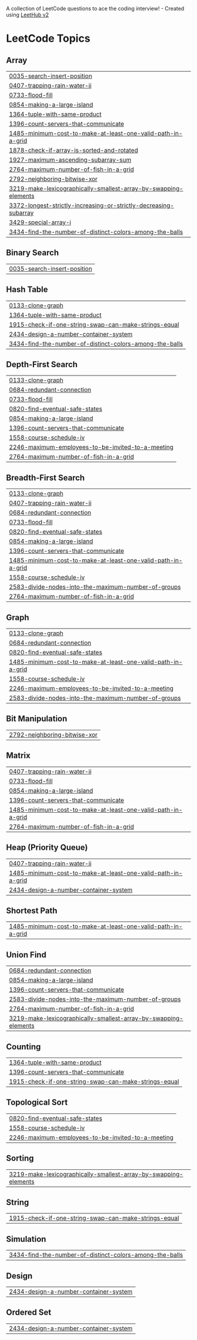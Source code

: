A collection of LeetCode questions to ace the coding interview! - Created using [LeetHub v2](https://github.com/arunbhardwaj/LeetHub-2.0)
<!---LeetCode Topics Start-->
# LeetCode Topics
## Array
|  |
| ------- |
| [0035-search-insert-position](https://github.com/Unocoder07/LeetcodeProblems/tree/master/0035-search-insert-position) |
| [0407-trapping-rain-water-ii](https://github.com/Unocoder07/LeetcodeProblems/tree/master/0407-trapping-rain-water-ii) |
| [0733-flood-fill](https://github.com/Unocoder07/LeetcodeProblems/tree/master/0733-flood-fill) |
| [0854-making-a-large-island](https://github.com/Unocoder07/LeetcodeProblems/tree/master/0854-making-a-large-island) |
| [1364-tuple-with-same-product](https://github.com/Unocoder07/LeetcodeProblems/tree/master/1364-tuple-with-same-product) |
| [1396-count-servers-that-communicate](https://github.com/Unocoder07/LeetcodeProblems/tree/master/1396-count-servers-that-communicate) |
| [1485-minimum-cost-to-make-at-least-one-valid-path-in-a-grid](https://github.com/Unocoder07/LeetcodeProblems/tree/master/1485-minimum-cost-to-make-at-least-one-valid-path-in-a-grid) |
| [1878-check-if-array-is-sorted-and-rotated](https://github.com/Unocoder07/LeetcodeProblems/tree/master/1878-check-if-array-is-sorted-and-rotated) |
| [1927-maximum-ascending-subarray-sum](https://github.com/Unocoder07/LeetcodeProblems/tree/master/1927-maximum-ascending-subarray-sum) |
| [2764-maximum-number-of-fish-in-a-grid](https://github.com/Unocoder07/LeetcodeProblems/tree/master/2764-maximum-number-of-fish-in-a-grid) |
| [2792-neighboring-bitwise-xor](https://github.com/Unocoder07/LeetcodeProblems/tree/master/2792-neighboring-bitwise-xor) |
| [3219-make-lexicographically-smallest-array-by-swapping-elements](https://github.com/Unocoder07/LeetcodeProblems/tree/master/3219-make-lexicographically-smallest-array-by-swapping-elements) |
| [3372-longest-strictly-increasing-or-strictly-decreasing-subarray](https://github.com/Unocoder07/LeetcodeProblems/tree/master/3372-longest-strictly-increasing-or-strictly-decreasing-subarray) |
| [3429-special-array-i](https://github.com/Unocoder07/LeetcodeProblems/tree/master/3429-special-array-i) |
| [3434-find-the-number-of-distinct-colors-among-the-balls](https://github.com/Unocoder07/LeetcodeProblems/tree/master/3434-find-the-number-of-distinct-colors-among-the-balls) |
## Binary Search
|  |
| ------- |
| [0035-search-insert-position](https://github.com/Unocoder07/LeetcodeProblems/tree/master/0035-search-insert-position) |
## Hash Table
|  |
| ------- |
| [0133-clone-graph](https://github.com/Unocoder07/LeetcodeProblems/tree/master/0133-clone-graph) |
| [1364-tuple-with-same-product](https://github.com/Unocoder07/LeetcodeProblems/tree/master/1364-tuple-with-same-product) |
| [1915-check-if-one-string-swap-can-make-strings-equal](https://github.com/Unocoder07/LeetcodeProblems/tree/master/1915-check-if-one-string-swap-can-make-strings-equal) |
| [2434-design-a-number-container-system](https://github.com/Unocoder07/LeetcodeProblems/tree/master/2434-design-a-number-container-system) |
| [3434-find-the-number-of-distinct-colors-among-the-balls](https://github.com/Unocoder07/LeetcodeProblems/tree/master/3434-find-the-number-of-distinct-colors-among-the-balls) |
## Depth-First Search
|  |
| ------- |
| [0133-clone-graph](https://github.com/Unocoder07/LeetcodeProblems/tree/master/0133-clone-graph) |
| [0684-redundant-connection](https://github.com/Unocoder07/LeetcodeProblems/tree/master/0684-redundant-connection) |
| [0733-flood-fill](https://github.com/Unocoder07/LeetcodeProblems/tree/master/0733-flood-fill) |
| [0820-find-eventual-safe-states](https://github.com/Unocoder07/LeetcodeProblems/tree/master/0820-find-eventual-safe-states) |
| [0854-making-a-large-island](https://github.com/Unocoder07/LeetcodeProblems/tree/master/0854-making-a-large-island) |
| [1396-count-servers-that-communicate](https://github.com/Unocoder07/LeetcodeProblems/tree/master/1396-count-servers-that-communicate) |
| [1558-course-schedule-iv](https://github.com/Unocoder07/LeetcodeProblems/tree/master/1558-course-schedule-iv) |
| [2246-maximum-employees-to-be-invited-to-a-meeting](https://github.com/Unocoder07/LeetcodeProblems/tree/master/2246-maximum-employees-to-be-invited-to-a-meeting) |
| [2764-maximum-number-of-fish-in-a-grid](https://github.com/Unocoder07/LeetcodeProblems/tree/master/2764-maximum-number-of-fish-in-a-grid) |
## Breadth-First Search
|  |
| ------- |
| [0133-clone-graph](https://github.com/Unocoder07/LeetcodeProblems/tree/master/0133-clone-graph) |
| [0407-trapping-rain-water-ii](https://github.com/Unocoder07/LeetcodeProblems/tree/master/0407-trapping-rain-water-ii) |
| [0684-redundant-connection](https://github.com/Unocoder07/LeetcodeProblems/tree/master/0684-redundant-connection) |
| [0733-flood-fill](https://github.com/Unocoder07/LeetcodeProblems/tree/master/0733-flood-fill) |
| [0820-find-eventual-safe-states](https://github.com/Unocoder07/LeetcodeProblems/tree/master/0820-find-eventual-safe-states) |
| [0854-making-a-large-island](https://github.com/Unocoder07/LeetcodeProblems/tree/master/0854-making-a-large-island) |
| [1396-count-servers-that-communicate](https://github.com/Unocoder07/LeetcodeProblems/tree/master/1396-count-servers-that-communicate) |
| [1485-minimum-cost-to-make-at-least-one-valid-path-in-a-grid](https://github.com/Unocoder07/LeetcodeProblems/tree/master/1485-minimum-cost-to-make-at-least-one-valid-path-in-a-grid) |
| [1558-course-schedule-iv](https://github.com/Unocoder07/LeetcodeProblems/tree/master/1558-course-schedule-iv) |
| [2583-divide-nodes-into-the-maximum-number-of-groups](https://github.com/Unocoder07/LeetcodeProblems/tree/master/2583-divide-nodes-into-the-maximum-number-of-groups) |
| [2764-maximum-number-of-fish-in-a-grid](https://github.com/Unocoder07/LeetcodeProblems/tree/master/2764-maximum-number-of-fish-in-a-grid) |
## Graph
|  |
| ------- |
| [0133-clone-graph](https://github.com/Unocoder07/LeetcodeProblems/tree/master/0133-clone-graph) |
| [0684-redundant-connection](https://github.com/Unocoder07/LeetcodeProblems/tree/master/0684-redundant-connection) |
| [0820-find-eventual-safe-states](https://github.com/Unocoder07/LeetcodeProblems/tree/master/0820-find-eventual-safe-states) |
| [1485-minimum-cost-to-make-at-least-one-valid-path-in-a-grid](https://github.com/Unocoder07/LeetcodeProblems/tree/master/1485-minimum-cost-to-make-at-least-one-valid-path-in-a-grid) |
| [1558-course-schedule-iv](https://github.com/Unocoder07/LeetcodeProblems/tree/master/1558-course-schedule-iv) |
| [2246-maximum-employees-to-be-invited-to-a-meeting](https://github.com/Unocoder07/LeetcodeProblems/tree/master/2246-maximum-employees-to-be-invited-to-a-meeting) |
| [2583-divide-nodes-into-the-maximum-number-of-groups](https://github.com/Unocoder07/LeetcodeProblems/tree/master/2583-divide-nodes-into-the-maximum-number-of-groups) |
## Bit Manipulation
|  |
| ------- |
| [2792-neighboring-bitwise-xor](https://github.com/Unocoder07/LeetcodeProblems/tree/master/2792-neighboring-bitwise-xor) |
## Matrix
|  |
| ------- |
| [0407-trapping-rain-water-ii](https://github.com/Unocoder07/LeetcodeProblems/tree/master/0407-trapping-rain-water-ii) |
| [0733-flood-fill](https://github.com/Unocoder07/LeetcodeProblems/tree/master/0733-flood-fill) |
| [0854-making-a-large-island](https://github.com/Unocoder07/LeetcodeProblems/tree/master/0854-making-a-large-island) |
| [1396-count-servers-that-communicate](https://github.com/Unocoder07/LeetcodeProblems/tree/master/1396-count-servers-that-communicate) |
| [1485-minimum-cost-to-make-at-least-one-valid-path-in-a-grid](https://github.com/Unocoder07/LeetcodeProblems/tree/master/1485-minimum-cost-to-make-at-least-one-valid-path-in-a-grid) |
| [2764-maximum-number-of-fish-in-a-grid](https://github.com/Unocoder07/LeetcodeProblems/tree/master/2764-maximum-number-of-fish-in-a-grid) |
## Heap (Priority Queue)
|  |
| ------- |
| [0407-trapping-rain-water-ii](https://github.com/Unocoder07/LeetcodeProblems/tree/master/0407-trapping-rain-water-ii) |
| [1485-minimum-cost-to-make-at-least-one-valid-path-in-a-grid](https://github.com/Unocoder07/LeetcodeProblems/tree/master/1485-minimum-cost-to-make-at-least-one-valid-path-in-a-grid) |
| [2434-design-a-number-container-system](https://github.com/Unocoder07/LeetcodeProblems/tree/master/2434-design-a-number-container-system) |
## Shortest Path
|  |
| ------- |
| [1485-minimum-cost-to-make-at-least-one-valid-path-in-a-grid](https://github.com/Unocoder07/LeetcodeProblems/tree/master/1485-minimum-cost-to-make-at-least-one-valid-path-in-a-grid) |
## Union Find
|  |
| ------- |
| [0684-redundant-connection](https://github.com/Unocoder07/LeetcodeProblems/tree/master/0684-redundant-connection) |
| [0854-making-a-large-island](https://github.com/Unocoder07/LeetcodeProblems/tree/master/0854-making-a-large-island) |
| [1396-count-servers-that-communicate](https://github.com/Unocoder07/LeetcodeProblems/tree/master/1396-count-servers-that-communicate) |
| [2583-divide-nodes-into-the-maximum-number-of-groups](https://github.com/Unocoder07/LeetcodeProblems/tree/master/2583-divide-nodes-into-the-maximum-number-of-groups) |
| [2764-maximum-number-of-fish-in-a-grid](https://github.com/Unocoder07/LeetcodeProblems/tree/master/2764-maximum-number-of-fish-in-a-grid) |
| [3219-make-lexicographically-smallest-array-by-swapping-elements](https://github.com/Unocoder07/LeetcodeProblems/tree/master/3219-make-lexicographically-smallest-array-by-swapping-elements) |
## Counting
|  |
| ------- |
| [1364-tuple-with-same-product](https://github.com/Unocoder07/LeetcodeProblems/tree/master/1364-tuple-with-same-product) |
| [1396-count-servers-that-communicate](https://github.com/Unocoder07/LeetcodeProblems/tree/master/1396-count-servers-that-communicate) |
| [1915-check-if-one-string-swap-can-make-strings-equal](https://github.com/Unocoder07/LeetcodeProblems/tree/master/1915-check-if-one-string-swap-can-make-strings-equal) |
## Topological Sort
|  |
| ------- |
| [0820-find-eventual-safe-states](https://github.com/Unocoder07/LeetcodeProblems/tree/master/0820-find-eventual-safe-states) |
| [1558-course-schedule-iv](https://github.com/Unocoder07/LeetcodeProblems/tree/master/1558-course-schedule-iv) |
| [2246-maximum-employees-to-be-invited-to-a-meeting](https://github.com/Unocoder07/LeetcodeProblems/tree/master/2246-maximum-employees-to-be-invited-to-a-meeting) |
## Sorting
|  |
| ------- |
| [3219-make-lexicographically-smallest-array-by-swapping-elements](https://github.com/Unocoder07/LeetcodeProblems/tree/master/3219-make-lexicographically-smallest-array-by-swapping-elements) |
## String
|  |
| ------- |
| [1915-check-if-one-string-swap-can-make-strings-equal](https://github.com/Unocoder07/LeetcodeProblems/tree/master/1915-check-if-one-string-swap-can-make-strings-equal) |
## Simulation
|  |
| ------- |
| [3434-find-the-number-of-distinct-colors-among-the-balls](https://github.com/Unocoder07/LeetcodeProblems/tree/master/3434-find-the-number-of-distinct-colors-among-the-balls) |
## Design
|  |
| ------- |
| [2434-design-a-number-container-system](https://github.com/Unocoder07/LeetcodeProblems/tree/master/2434-design-a-number-container-system) |
## Ordered Set
|  |
| ------- |
| [2434-design-a-number-container-system](https://github.com/Unocoder07/LeetcodeProblems/tree/master/2434-design-a-number-container-system) |
<!---LeetCode Topics End-->